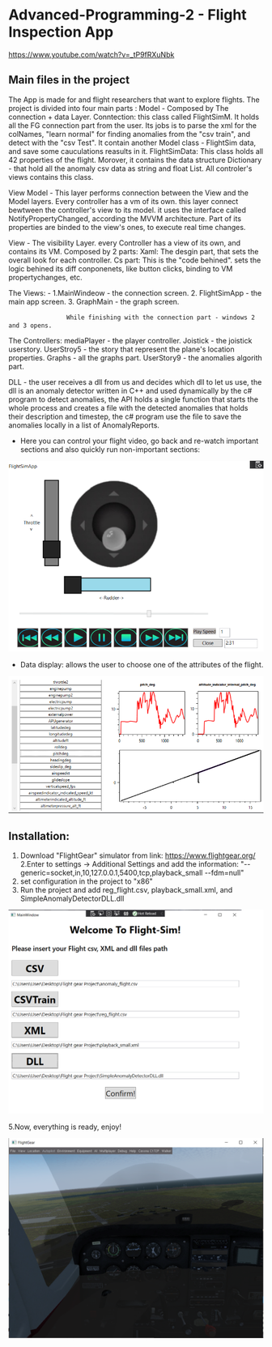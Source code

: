 # Advanced-Programming-2 - Flight Inspection App

https://www.youtube.com/watch?v=_tP9fRXuNbk

## Main files in the project
The App is made for and flight researchers that want to explore flights.
The project is divided into four main parts : 
  Model - Composed by The connection + data Layer.
         Conntection: this class called FlightSimM. It holds all the FG connection part from the user.
                      Its jobs is to parse the xml for the colNames, "learn normal" for finding anomalies from the "csv train", and detect with the "csv
                      Test". It contain another Model class - FlightSim data, and save some cauculations reasults in it.
         FlightSimData: This class holds all 42 properties of the flight. Morover, it contains the data structure Dictionary - that hold all the
                        anomaly csv data as string and float List.
                          All controler's views contains this class.
                         
 View Model -  This layer performs connection between the View and the Model layers. 
              Every controller has a vm of its own. this layer connect bewtween the controller's view to its model.
              it uses the interface called NotifyPropertyChanged, according the MVVM architecture.
              Part of its properties are binded to the view's ones, to execute real time changes.
              
              
 View - The visibility Layer. every Controller has a view of its own, and contains its VM.
        Composed by 2 parts:
        Xaml: The desgin part, that sets the overall look for each controller.
        Cs part: This is the "code behined". sets the logic behined its diff conponenets, like button clicks, binding to VM propertychanges, etc.
           
 The Views: - 1.MainWindeow - the connection screen.
              2.  FlightSimApp - the main app screen.
              3. GraphMain - the graph screen.

                    While finishing with the connection part - windows 2 and 3 opens.
                     
 The Controllers: mediaPlayer - the player controller.
                  Joistick - the joistick userstory.
                  UserStroy5 - the story that represent the plane's location properties.
                  Graphs - all the graphs part.
                  UserStory9 - the anomalies algorith part.
       
 DLL - the user receives a dll from us and decides which dll to let us use, the dll is an anomaly detector written in C++ and used dynamically by the c# program to detect anomalies, the API holds a single function that starts the whole process and creates a file with the detected anomalies that holds their description and timestep, the c# program use the file to save the anomalies locally in a list of AnomalyReports.




- Here you can control your flight video, go back and re-watch important sections and also quickly run non-important sections:


![pj3](https://github.com/HarelMeir/Flight-Sim/blob/master/controllers/images/3.png)

- Data display: allows the user to choose one of the attributes of the flight. 


![pj2](https://github.com/HarelMeir/Flight-Sim/blob/master/controllers/images/2.png)


## Installation:

1. Download "FlightGear" simulator from link: https://www.flightgear.org/
2.Enter to settings -> Additional Settings and add the information:
"--generic=socket,in,10,127.0.0.1,5400,tcp,playback_small
--fdm=null"
3. set configuration in the project to "x86"
4. Run the project and add reg_flight.csv, playback_small.xml, and SimpleAnomalyDetectorDLL.dll

 ![pj1](https://github.com/HarelMeir/Flight-Sim/blob/master/controllers/images/1.png)
 
5.Now, everything is ready, enjoy!

 ![pj5](https://github.com/HarelMeir/Flight-Sim/blob/master/controllers/images/5.png)






